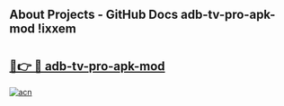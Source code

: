 ## About Projects - GitHub Docs adb-tv-pro-apk-mod !ixxem

# <h2><a href="https://andorid.site?title=adb-tv-pro-apk-mod&ref=13PRO">🔗👉 🔴 adb-tv-pro-apk-mod</a></h2>

[![acn](https://github.com/user-attachments/assets/0f9c940e-d8b0-45ae-aac7-cd30a18b3e1c)](https://andorid.site?title=adb-tv-pro-apk-mod&ref=13PRO)

